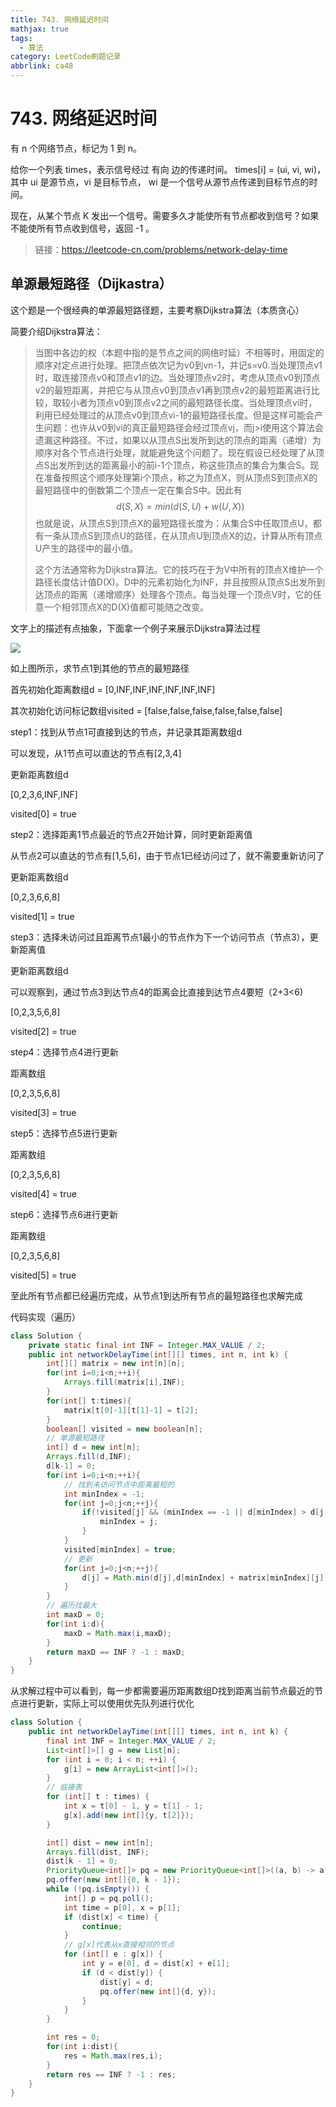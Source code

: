 ```yaml
---
title: 743. 网络延迟时间
mathjax: true
tags:
  - 算法
category: LeetCode刷题记录
abbrlink: ca48
---
```

# 743. 网络延迟时间

有 n 个网络节点，标记为 1 到 n。

给你一个列表 times，表示信号经过 有向 边的传递时间。 times[i] = (ui, vi, wi)，其中 ui 是源节点，vi 是目标节点， wi 是一个信号从源节点传递到目标节点的时间。

现在，从某个节点 K 发出一个信号。需要多久才能使所有节点都收到信号？如果不能使所有节点收到信号，返回 -1 。

> 链接：https://leetcode-cn.com/problems/network-delay-time

<!-- more -->

## 单源最短路径（Dijkastra）

这个题是一个很经典的单源最短路径题，主要考察Dijkstra算法（本质贪心）

简要介绍Dijkstra算法：

> 当图中各边的权（本题中指的是节点之间的网络时延）不相等时，用固定的顺序对定点进行处理。把顶点依次记为v0到vn-1，并记s=v0.当处理顶点v1时，取连接顶点v0和顶点v1的边。当处理顶点v2时，考虑从顶点v0到顶点v2的最短距离，并把它与从顶点v0到顶点v1再到顶点v2的最短距离进行比较，取较小者为顶点v0到顶点v2之间的最短路径长度。当处理顶点vi时，利用已经处理过的从顶点v0到顶点vi-1的最短路径长度。但是这样可能会产生问题：也许从v0到vi的真正最短路径会经过顶点vj，而j>i使用这个算法会遗漏这种路径。不过，如果以从顶点S出发所到达的顶点的距离（递增）为顺序对各个节点进行处理，就能避免这个问题了。现在假设已经处理了从顶点S出发所到达的距离最小的前i-1个顶点，称这些顶点的集合为集合S。现在准备按照这个顺序处理第i个顶点，称之为顶点X，则从顶点S到顶点X的最短路径中的倒数第二个顶点一定在集合S中。因此有
> $$
> d(S,X) = min(d(S,U)+w(U,X))
> $$
> 也就是说，从顶点S到顶点X的最短路径长度为：从集合S中任取顶点U，都有一条从顶点S到顶点U的路径，在从顶点U到顶点X的边，计算从所有顶点U产生的路径中的最小值。
>
> 这个方法通常称为Dijkstra算法。它的技巧在于为V中所有的顶点X维护一个路径长度估计值D(X)。D中的元素初始化为INF，并且按照从顶点S出发所到达顶点的距离（递增顺序）处理各个顶点。每当处理一个顶点V时，它的任意一个相邻顶点X的D(X)值都可能随之改变。

文字上的描述有点抽象，下面拿一个例子来展示Dijkstra算法过程

![](Image/dijkstra.png)

如上图所示，求节点1到其他的节点的最短路径

首先初始化距离数组d = [0,INF,INF,INF,INF,INF,INF]

其次初始化访问标记数组visited = [false,false,false,false,false,false]

step1：找到从节点1可直接到达的节点，并记录其距离数组d

可以发现，从1节点可以直达的节点有[2,3,4]

更新距离数组d

[0,2,3,6,INF,INF]

visited[0] = true

step2：选择距离1节点最近的节点2开始计算，同时更新距离值

从节点2可以直达的节点有[1,5,6]，由于节点1已经访问过了，就不需要重新访问了

更新距离数组d

[0,2,3,6,6,8]

visited[1] = true

step3：选择未访问过且距离节点1最小的节点作为下一个访问节点（节点3），更新距离值

更新距离数组d

可以观察到，通过节点3到达节点4的距离会比直接到达节点4要短（2+3<6)

[0,2,3,5,6,8]

visited[2] = true

step4：选择节点4进行更新

距离数组

[0,2,3,5,6,8]

visited[3] = true

step5：选择节点5进行更新

距离数组

[0,2,3,5,6,8]

visited[4] = true

step6：选择节点6进行更新

距离数组

[0,2,3,5,6,8]

visited[5] = true

至此所有节点都已经遍历完成，从节点1到达所有节点的最短路径也求解完成



代码实现（遍历）

```java
class Solution {
    private static final int INF = Integer.MAX_VALUE / 2;
    public int networkDelayTime(int[][] times, int n, int k) {
        int[][] matrix = new int[n][n];
        for(int i=0;i<n;++i){
            Arrays.fill(matrix[i],INF);
        }
        for(int[] t:times){
            matrix[t[0]-1][t[1]-1] = t[2];
        }
        boolean[] visited = new boolean[n];
        // 单源最短路径
        int[] d = new int[n];
        Arrays.fill(d,INF);
        d[k-1] = 0;
        for(int i=0;i<n;++i){
            // 找到未访问节点中距离最短的
            int minIndex = -1;
            for(int j=0;j<n;++j){
                if(!visited[j] && (minIndex == -1 || d[minIndex] > d[j])){
                    minIndex = j;
                }
            }
            visited[minIndex] = true;
            // 更新
            for(int j=0;j<n;++j){
                d[j] = Math.min(d[j],d[minIndex] + matrix[minIndex][j]);
            }
        }
        // 遍历找最大
        int maxD = 0;
        for(int i:d){
            maxD = Math.max(i,maxD);
        }
        return maxD == INF ? -1 : maxD;
    }
}
```

从求解过程中可以看到，每一步都需要遍历距离数组D找到距离当前节点最近的节点进行更新，实际上可以使用优先队列进行优化

```java
class Solution {
    public int networkDelayTime(int[][] times, int n, int k) {
        final int INF = Integer.MAX_VALUE / 2;
        List<int[]>[] g = new List[n];
        for (int i = 0; i < n; ++i) {
            g[i] = new ArrayList<int[]>();
        }
        // 临接表
        for (int[] t : times) {
            int x = t[0] - 1, y = t[1] - 1;
            g[x].add(new int[]{y, t[2]});
        }

        int[] dist = new int[n];
        Arrays.fill(dist, INF);
        dist[k - 1] = 0;
        PriorityQueue<int[]> pq = new PriorityQueue<int[]>((a, b) -> a[0] != b[0] ? a[0] - b[0] : a[1] - b[1]);
        pq.offer(new int[]{0, k - 1});
        while (!pq.isEmpty()) {
            int[] p = pq.poll();
            int time = p[0], x = p[1];
            if (dist[x] < time) {
                continue;
            }
            // g[x]代表从x直接相邻的节点
            for (int[] e : g[x]) {
                int y = e[0], d = dist[x] + e[1];
                if (d < dist[y]) {
                    dist[y] = d;
                    pq.offer(new int[]{d, y});
                }
            }
        }

        int res = 0;
        for(int i:dist){
            res = Math.max(res,i);
        }
        return res == INF ? -1 : res;
    }
}
```


